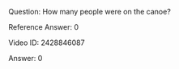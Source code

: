 Question: How many people were on the canoe?

Reference Answer: 0

Video ID: 2428846087

Answer: 0

